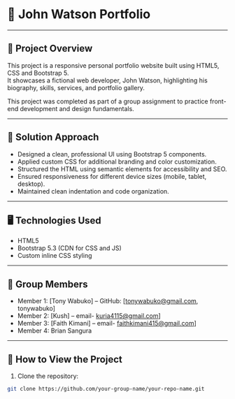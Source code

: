 # 📄 John Watson Portfolio

---

## 🧩 Project Overview
This project is a responsive personal portfolio website built using HTML5, CSS and Bootstrap 5.  
It showcases a fictional web developer, John Watson, highlighting his biography, skills, services, and portfolio gallery.

This project was completed as part of a group assignment to practice front-end development and design fundamentals.

---

## 🚀 Solution Approach
- Designed a clean, professional UI using Bootstrap 5 components.
- Applied custom CSS for additional branding and color customization.
- Structured the HTML using semantic elements for accessibility and SEO.
- Ensured responsiveness for different device sizes (mobile, tablet, desktop).
- Maintained clean indentation and code organization.

---

## 🖥️ Technologies Used
- HTML5
- Bootstrap 5.3 (CDN for CSS and JS)
- Custom inline CSS styling

---

## 👥 Group Members
- Member 1: [Tony Wabuko] – GitHub: [tonywabuko@gmail.com, tonywabuko]
- Member 2: [Kush] – email- kuria4115@gmail.com]
- Member 3: [Faith Kimani] – email- faithkimani415@gmail.com]
- Member 4: Brian Sangura   

---

## 📂 How to View the Project
1. Clone the repository:
```bash
git clone https://github.com/your-group-name/your-repo-name.git
